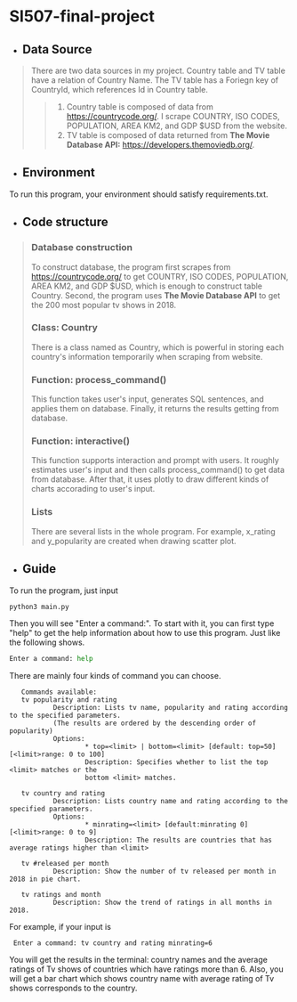 # SI507-final-project
 
* ## Data Source 
> There are two data sources in my project. Country table and TV table have a relation of Country Name. The TV table has a Foriegn key of CountryId, which references Id in Country table.
>> 1. Country table is composed of data from <https://countrycode.org/>. I scrape COUNTRY, ISO CODES, POPULATION, AREA KM2, and GDP $USD from the website.  
>> 2. TV table is composed of data returned from **The Movie Database API:** <https://developers.themoviedb.org/>.  

* ## Environment
To run this program, your environment should satisfy requirements.txt.

* ## Code structure
> ### Database construction  
> To construct database, the program first scrapes from <https://countrycode.org/> to get COUNTRY, ISO CODES, POPULATION, AREA KM2, and GDP $USD, which is enough to construct table Country. Second, the program uses **The Movie Database API** to get the 200 most popular tv shows in 2018.
> ### Class: Country
> There is a class named as Country, which is powerful in storing each country's information temporarily when scraping from website. 
> ### Function: process_command()
> This function takes user's input, generates SQL sentences, and applies them on database. Finally, it returns the results getting from database.
> ### Function: interactive()
> This function supports interaction and prompt with users. It roughly estimates user's input and then calls process_command() to get data from database. After that, it uses plotly to draw different kinds of charts accorading to user's input.
> ### Lists
> There are several lists in the whole program. For example, x_rating and y_popularity are created when drawing scatter plot.

* ## Guide
To run the program, just input
```python
python3 main.py
```
Then you will see "Enter a command:". To start with it, you can first type "help" to get the help information about how to use this program. Just like the following shows.
 ```python
 Enter a command: help
 ```
 There are mainly four kinds of command you can choose. 
 ```
    Commands available:
    tv popularity and rating
            Description: Lists tv name, popularity and rating according to the specified parameters. 
            (The results are ordered by the descending order of popularity)
            Options:
                    * top=<limit> | bottom=<limit> [default: top=50] [<limit>range: 0 to 100]
                    Description: Specifies whether to list the top <limit> matches or the 
                    bottom <limit> matches. 
    
    tv country and rating
            Description: Lists country name and rating according to the specified parameters.
            Options:
                    * minrating=<limit> [default:minrating 0] [<limit>range: 0 to 9]
                    Description: The results are countries that has average ratings higher than <limit>
    
    tv #released per month
            Description: Show the number of tv released per month in 2018 in pie chart.
    
    tv ratings and month
            Description: Show the trend of ratings in all months in 2018.
 ```
For example, if your input is
```
 Enter a command: tv country and rating minrating=6
```
You will get the results in the terminal: country names and the average ratings of Tv shows of countries which have ratings more than 6. Also, you will get a bar chart which shows country name with average rating of Tv shows corresponds to the country.
